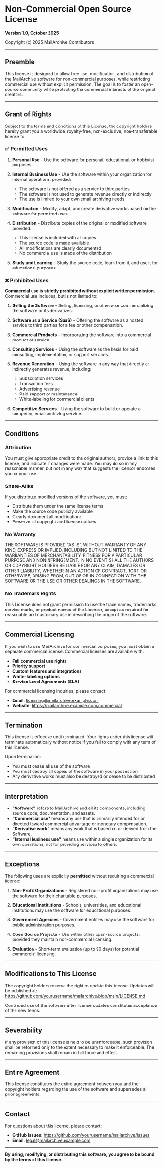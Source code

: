 # Non-Commercial Open Source License

**Version 1.0, October 2025**

Copyright (c) 2025 MailArchive Contributors

---

## Preamble

This license is designed to allow free use, modification, and distribution of the MailArchive software for non-commercial purposes, while restricting commercial use without explicit permission. The goal is to foster an open-source community while protecting the commercial interests of the original creators.

---

## Grant of Rights

Subject to the terms and conditions of this License, the copyright holders hereby grant you a worldwide, royalty-free, non-exclusive, non-transferable license to:

### ✅ Permitted Uses

1. **Personal Use** - Use the software for personal, educational, or hobbyist purposes.

2. **Internal Business Use** - Use the software within your organization for internal operations, provided:
   - The software is not offered as a service to third parties
   - The software is not used to generate revenue directly or indirectly
   - The use is limited to your own email archiving needs

3. **Modification** - Modify, adapt, and create derivative works based on the software for permitted uses.

4. **Distribution** - Distribute copies of the original or modified software, provided:
   - This license is included with all copies
   - The source code is made available
   - All modifications are clearly documented
   - No commercial use is made of the distribution

5. **Study and Learning** - Study the source code, learn from it, and use it for educational purposes.

### ❌ Prohibited Uses

**Commercial use is strictly prohibited without explicit written permission.** Commercial use includes, but is not limited to:

1. **Selling the Software** - Selling, licensing, or otherwise commercializing the software or its derivatives.

2. **Software as a Service (SaaS)** - Offering the software as a hosted service to third parties for a fee or other compensation.

3. **Commercial Products** - Incorporating the software into a commercial product or service.

4. **Consulting Services** - Using the software as the basis for paid consulting, implementation, or support services.

5. **Revenue Generation** - Using the software in any way that directly or indirectly generates revenue, including:
   - Subscription services
   - Transaction fees
   - Advertising revenue
   - Paid support or maintenance
   - White-labeling for commercial clients

6. **Competitive Services** - Using the software to build or operate a competing email archiving service.

---

## Conditions

### Attribution

You must give appropriate credit to the original authors, provide a link to this license, and indicate if changes were made. You may do so in any reasonable manner, but not in any way that suggests the licensor endorses you or your use.

### Share-Alike

If you distribute modified versions of the software, you must:
- Distribute them under the same license terms
- Make the source code publicly available
- Clearly document all modifications
- Preserve all copyright and license notices

### No Warranty

THE SOFTWARE IS PROVIDED "AS IS", WITHOUT WARRANTY OF ANY KIND, EXPRESS OR IMPLIED, INCLUDING BUT NOT LIMITED TO THE WARRANTIES OF MERCHANTABILITY, FITNESS FOR A PARTICULAR PURPOSE AND NONINFRINGEMENT. IN NO EVENT SHALL THE AUTHORS OR COPYRIGHT HOLDERS BE LIABLE FOR ANY CLAIM, DAMAGES OR OTHER LIABILITY, WHETHER IN AN ACTION OF CONTRACT, TORT OR OTHERWISE, ARISING FROM, OUT OF OR IN CONNECTION WITH THE SOFTWARE OR THE USE OR OTHER DEALINGS IN THE SOFTWARE.

### No Trademark Rights

This License does not grant permission to use the trade names, trademarks, service marks, or product names of the Licensor, except as required for reasonable and customary use in describing the origin of the software.

---

## Commercial Licensing

If you wish to use MailArchive for commercial purposes, you must obtain a separate commercial license. Commercial licenses are available with:

- **Full commercial use rights**
- **Priority support**
- **Custom features and integrations**
- **White-labeling options**
- **Service Level Agreements (SLA)**

For commercial licensing inquiries, please contact:
- **Email**: licensing@mailarchive.example.com
- **Website**: https://mailarchive.example.com/commercial

---

## Termination

This license is effective until terminated. Your rights under this license will terminate automatically without notice if you fail to comply with any term of this license.

Upon termination:
- You must cease all use of the software
- You must destroy all copies of the software in your possession
- Any derivative works must also be destroyed or cease to be distributed

---

## Interpretation

- **"Software"** refers to MailArchive and all its components, including source code, documentation, and assets.
- **"Commercial use"** means any use that is primarily intended for or directed toward commercial advantage or monetary compensation.
- **"Derivative work"** means any work that is based on or derived from the Software.
- **"Internal business use"** means use within a single organization for its own operations, not for providing services to others.

---

## Exceptions

The following uses are explicitly **permitted** without requiring a commercial license:

1. **Non-Profit Organizations** - Registered non-profit organizations may use the software for their charitable purposes.

2. **Educational Institutions** - Schools, universities, and educational institutions may use the software for educational purposes.

3. **Government Agencies** - Government entities may use the software for public administration purposes.

4. **Open Source Projects** - Use within other open-source projects, provided they maintain non-commercial licensing.

5. **Evaluation** - Short-term evaluation (up to 90 days) for potential commercial licensing.

---

## Modifications to This License

The copyright holders reserve the right to update this license. Updates will be published at:
https://github.com/yourusername/mailarchive/blob/main/LICENSE.md

Continued use of the software after license updates constitutes acceptance of the new terms.

---

## Severability

If any provision of this license is held to be unenforceable, such provision shall be reformed only to the extent necessary to make it enforceable. The remaining provisions shall remain in full force and effect.

---

## Entire Agreement

This license constitutes the entire agreement between you and the copyright holders regarding the use of the software and supersedes all prior agreements.

---

## Contact

For questions about this license, please contact:
- **GitHub Issues**: https://github.com/yourusername/mailarchive/issues
- **Email**: legal@mailarchive.example.com

---

**By using, modifying, or distributing this software, you agree to be bound by the terms of this license.**
